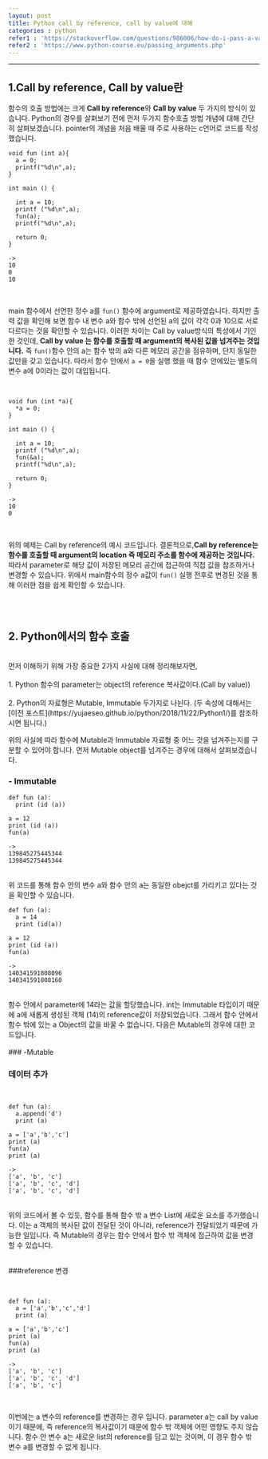```yaml
---
layout: post
title: Python call by reference, call by value에 대해  
categories : python
refer1 : 'https://stackoverflow.com/questions/986006/how-do-i-pass-a-variable-by-reference'
refer2 : 'https://www.python-course.eu/passing_arguments.php'
---
```


-----------

## 1.Call by reference, Call by value란

함수의 호출 방법에는 크게 **Call by reference**와 **Call by value** 두 가지의 방식이 있습니다. Python의 경우를 살펴보기 전에 먼저 두가지 함수호출 방법 개념에 대해 간단히 살펴보겠습니다.  pointer의 개념을 처음 배울 때 주로 사용하는 c언어로 코드를 작성했습니다.  

```
void fun (int a){
  a = 0;
  printf("%d\n",a);
}

int main () {

  int a = 10;
  printf ("%d\n",a);
  fun(a);
  printf("%d\n",a);

  return 0;
}

->
10
0
10
```
<br>

main 함수에서 선언한 정수 a를 `fun()` 함수에 argument로 제공하였습니다. 하지만 출력 값을 확인해 보면 함수 내 변수 a와 함수 밖에 선언된 a의 값이 각각 0과 10으로 서로 다르다는 것을 확인할 수 있습니다. 이러한 차이는 Call by value방식의 특성에서 기인한 것인데, **Call by value 는 함수를 호출할 때 argument의 복사된 값을 넘겨주는 것입니다.** 즉 `fun()`함수 안의 a는 함수 밖의 a와 다른 메모리 공간을 점유하며, 단지 동일한 값만을 갖고 있습니다. 따라서 함수 안에서 `a = 0`을 실행 했을 때 함수 안에있는 별도의 변수 a에 0이라는 값이 대입됩니다.  

<br>

```
void fun (int *a){
  *a = 0;
}

int main () {
  
  int a = 10;
  printf ("%d\n",a);
  fun(&a);
  printf("%d\n",a);

  return 0;
}

->
10
0
```

<br>

위의 예제는 Call by reference의 예시 코드입니다. 결론적으로,**Call by reference는 함수를 호출할 때 argument의 location 즉 메모리 주소를 함수에 제공하는 것입니다.** 따라서 parameter로 해당 값이 저장된 메모리 공간에 접근하여 직접 값을 참조하거나 변경할 수 있습니다. 위에서 main함수의 정수 a값이 `fun()` 실행 전후로 변경된 것을 통해 이러한 점을 쉽게 확인할 수 있습니다. 

<br><br>

## 2. Python에서의 함수 호출
<br>
먼저 이해하기 위해 가장 중요한 2가지 사실에 대해 정리해보자면,
<br><br>
1. Python 함수의 parameter는 object의 reference 복사값이다.(Call by value)) 
<br><br>
2. Python의 자료형은 Mutable, Immutable 두가지로 나뉜다. (두 속성에 대해서는 [이전 포스트](https://yujaeseo.github.io/python/2018/11/22/Python1/)를 참조하시면 됩니다.) 

위의 사실에 따라 함수에 Mutable과 Immutable 자료형 중 어느 것을 넘겨주는지를 구분할 수 있어야 합니다. 먼저 Mutable object를 넘겨주는 경우에 대해서 살펴보겠습니다.

### - Immutable

```
def fun (a):
  print (id (a))

a = 12
print (id (a))
fun(a)

->
139845275445344
139845275445344
```
<br>
위 코드를 통해 함수 안의 변수 a와 함수 안의 a는 동일한 obejct를 가리키고 있다는 것을 확인할 수 있습니다. 

<br>

```
def fun (a):
  a = 14
  print (id(a))

a = 12
print (id (a))
fun(a)

->
140341591808096
140341591808160
```

<br>
함수 안에서 parameter에 14라는 값을 할당했습니다. int는 Immutable 타입이기 때문에 a에 새롭게 생성된 객체 (14)의 reference값이 저장되었습니다. 그래서 함수 안에서 함수 밖에 있는 a Object의 값을 바꿀 수 없습니다. 다음은 Mutable의 경우에 대한 코드입니다.
<br><br>
### -Mutable

### 데이터 추가
<br>

```
def fun (a):
  a.append('d')
  print (a)

a = ['a','b','c']
print (a)
fun(a)
print (a)

->
['a', 'b', 'c']
['a', 'b', 'c', 'd']
['a', 'b', 'c', 'd']
```

<br>
위의 코드에서 볼 수 있듯, 함수를 통해 함수 밖 a 변수 List에 새로운 요소를 추가했습니다. 이는 a 객체의 복사된 값이 전달된 것이 아니라, reference가 전달되었기 때문에 가능한 일입니다. 즉 Mutable의 경우는 함수 안에서 함수 밖 객체에 접근하여 값을 변경할 수 있습니다.  
<br><br>


###reference 변경


<br>

```
def fun (a):
  a = ['a','b','c','d']
  print (a)

a = ['a','b','c']
print (a)
fun(a)
print (a)

->
['a', 'b', 'c']
['a', 'b', 'c', 'd']
['a', 'b', 'c']
```

<br>

이번에는 a 변수의 reference를 변경하는 경우 입니다. parameter a는 call by value이기 때문에, 즉 reference의 복사값이기 때문에 함수 밖 객체에 어떤 영향도 주지 않습니다. 함수 안 변수 a는 새로운 list의 reference를 담고 있는 것이며, 이 경우 함수 밖 변수 a를 변경할 수 없게 됩니다. 
<br><br>











